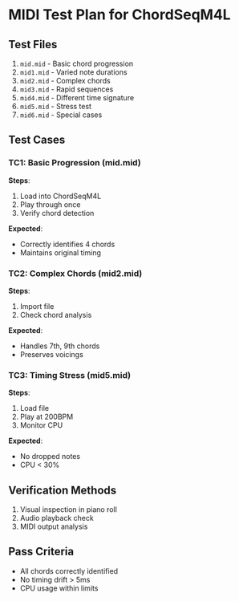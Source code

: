 # MIDI Test Plan for ChordSeqM4L

## Test Files
1. `mid.mid` - Basic chord progression
2. `mid1.mid` - Varied note durations  
3. `mid2.mid` - Complex chords
4. `mid3.mid` - Rapid sequences
5. `mid4.mid` - Different time signature
6. `mid5.mid` - Stress test
7. `mid6.mid` - Special cases

## Test Cases

### TC1: Basic Progression (mid.mid)
**Steps**:
1. Load into ChordSeqM4L
2. Play through once
3. Verify chord detection

**Expected**:
- Correctly identifies 4 chords
- Maintains original timing

### TC2: Complex Chords (mid2.mid)
**Steps**:
1. Import file
2. Check chord analysis

**Expected**:
- Handles 7th, 9th chords
- Preserves voicings

### TC3: Timing Stress (mid5.mid)
**Steps**:
1. Load file  
2. Play at 200BPM
3. Monitor CPU

**Expected**:
- No dropped notes
- CPU < 30%

## Verification Methods
1. Visual inspection in piano roll
2. Audio playback check
3. MIDI output analysis

## Pass Criteria
- All chords correctly identified
- No timing drift > 5ms  
- CPU usage within limits